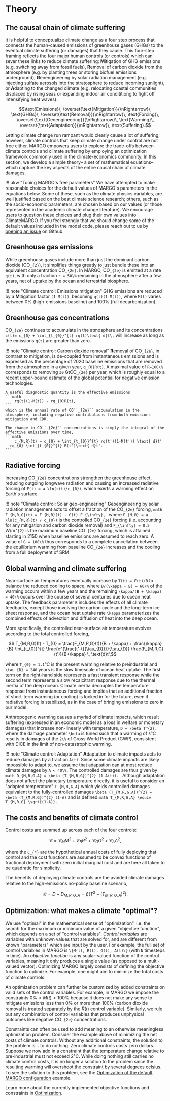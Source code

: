 # Theory

## The causal chain of climate suffering

It is helpful to conceptualize climate change as a four step process that connects the human-caused emissions of greenhouse gases (GHGs) to the eventual climate suffering (or damages) that they cause. This four-step framing reflects the four major human controls (or controls) which can sever these links to reduce climate suffering: **M**itigation of GHG emissions (e.g. switching away from fossil fuels), **R**emoval of carbon dioxide from the atmosphere (e.g. by planting trees or storing biofuel emissions underground), **G**eoengineering by solar radiation management (e.g. injecting sulfate aerosols into the stratosphere to reduce incoming sunlight), or **A**dapting to the changed climate (e.g. relocating coastal communities displaced by rising seas or expanding indoor air condititiong to fight off intensifying heat waves).

```math
\text{Emissions}\,
\overset{\text{Mitigation}}{\nRightarrow}\,
\text{GHGs}\,
\overset{\text{Removal}}{\nRightarrow}\,
\text{Forcing}\,
\overset{\text{Geoengineering}}{\nRightarrow}\,
\text{Warming}\,
\overset{\text{Adaptation}}{\nRightarrow}\,
\text{Suffering}.
```

Letting climate change run rampant would clearly cause a lot of suffering; however, climate controls that keep climate change under control are not free either. MARGO empowers users to explore the trade-offs between climate controls and climate suffering by employing an optimization framework commonly used in the climate-economics community. In this section, we develop a simple theory– a set of mathematical equations– which capture the key aspects of the entire causal chain of climate damages.

!!! ukw "Tuning MARGO's free parameters"
    We have attempted to make reasonable choices for the default values of MARGO's parameters in the equations below. Some of these, such as the climate physics variables, are well justified based on the best climate science research; others, such as the socio-economic parameters, are chosen based on our values (or those represented in the academic climate change literature). We encourage users to question these choices and plug their own values into ClimateMARGO. If you feel strongly that we should change some of the default values included in the model code, please reach out to us by [opening an issue](https://github.com/hdrake/ClimateMARGO.jl/labels/criticism) on Github.

## Greenhouse gas emissions

While greenhouse gases include more than just the dominant carbon dioxide (CO``_{2}``), it simplifies things greatly to just bundle these into an equivalent concentration CO``_{2e}``. In MARGO, CO``_{2e}`` is emitted at a rate ``q(t)``, with only a fraction ``r = 50\%`` remaining in the atmosphere after a few years, net of uptake by the ocean and terrestrial biosphere.

!!! note "Climate control: Emissions mitigation"
    GHG emissions are reduced by a **M**itigation factor ``(1-M(t))``, becoming ``q(t)(1-M(t))``, where ``M(t)`` varies between 0% (high-emissions baseline) and 100% (full decarbonization).

## Greenhouse gas concentrations

CO``_{2e}`` continues to accumulate in the atmosphere and its concentrations ``c(t)= c_{0} + \int_{t_{0}}^{t} rq(t)\text{ d}t\,`` will increase as long as the emissions ``q(t)`` are greater than zero.

!!! note "Climate control: Carbon dioxide removal"
    **R**emoval of CO``_{2e}``, in contrast to mitigation, is de-coupled from instantaneous emissions and is expressed as the percentage of 2020 baseline emissions that are removed from the atmosphere in a given year, ``q_{0}R(t)``. A maximal value of ``R=100\%`` corresponds to removing ``30`` GtCO``_{2e}`` per year, which is roughly equal to a recent upper-bound estimate of the global potential for negative emission technologies.

    A useful diagnostic quantity is the effective emissions
    ```math
        rq(t)(1-M(t)) - rq_{0}R(t),
    ```
    which is the annual rate of CO``_{2e}`` accumulation in the atmosphere, including negative contributions from both emissions mitigation and CDR.

    The change in CO``_{2e}`` concentrations is simply the integral of the effective emissions over time,
    ```math
        c_{M,R}(t) = c_{0} + \int_{t_{0}}^{t} rq(t')(1-M(t')) \text{ d}t' - rq_{0} \int_{t_{0}}^{t} R(t')\text{ d}t'.
    ```

## Radiative forcing

Increasing CO``_{2e}`` concentrations strengthen the greenhouse effect, reducing outgoing longwave radiation and causing an increased radiative forcing of ``F(t) = a \ln(c(t)/c_{0})``, which exerts a warming effect on Earth's surface.

!!! note "Climate control: Solar geo-engineering"
    **G**eoengineering by solar radiation management acts to offset a fraction of the CO``_{2e}`` forcing,
    ```math
        F_{M,R,G}(t) = F_{M,R}(t) - G(t) F_{\infty},
    ```
    where ``F_{M,R} = a \ln(c_{M,R}(t) / c_{0})`` is the controlled CO``_{2e}`` forcing (i.e. accounting for any mitigation and carbon dioxide removal) and ``F_{\infty} = 8.5`` W/m``^{2}`` is the maximum baseline CO``_{2e}`` forcing, which is attained starting in 2150 when baseline emissions are assumed to reach zero. A value of ``G = 100\%`` thus corresponds to a complete cancellation between the equilibrium warming from baseline CO``_{2e}`` increases and the cooling from a full deployment of SRM.

## Global warming and climate suffering

Near-surface air temperatures eventually increase by ``T(t) = F(t)/B`` to balance the reduced cooling to space, where ``B/(\kappa + B) = 60\%`` of the warming occurs within a few years and the remaining ``\kappa/(B + \kappa) = 40\%`` occurs over the course of several centuries due to ocean heat uptake. The feedback parameter ``B`` includes the effects of all climate feedbacks, except those involving the carbon cycle and the long-term ice sheet response, and the ocean heat uptake rate ``\kappa`` parameterizes the combined effects of advection and diffusion of heat into the deep ocean.

More specifically, the controlled near-surface air temperature evolves according to the total controlled forcing,
```math
    T_{M,R,G}(t) - T_{0} = \frac{F_{M,R,G}(t)}{B + \kappa} + \frac{\kappa}{B} \int_{t_{0}}^{t} \frac{e^{\frac{t'-t}{\tau_{D}}}}{\tau_{D}} \frac{F_{M,R,G}(t')}{B+\kappa} \, \text{d}t',
```
where ``T_{0} = 1.1``°C is the present warming relative to preindustrial and ``\tau_{D} = 240`` years is the slow timescale of ocean heat uptake. The first term on the right-hand side represents a fast transient response while the second term represents a slow recalcitrant response due to the thermal inertia of the deep ocean. Climate inertia decouples the temperature response from instantaneous forcing and implies that an additional fraction of short-term warming (or cooling) is locked in for the future, even if radiative forcing is stabilized, as in the case of bringing emissions to zero in our model.

Anthropogenic warming causes a myriad of climate impacts, which result suffering (expressed in an economic model as a loss in welfare or monetary damages) that increase non-linearly with temperature, ``D = \beta T^{2}``, where the damage parameter ``\beta`` is tuned such that a warming of ``3``°C results in damages of the ``2\%`` of Gross World Product (GWP), consistent with DICE in the limit of non-catastrophic warming.

!!! note "Climate control: Adaptation"
    **A**daptation to climate impacts acts to reduce damages by a fraction ``A(t)``. Since some climate impacts are likely impossible to adapt to, we assume that adaptation can at most reduce climate damages by ``A < 40\%``. The controlled damages are thus given by
    ```math
        D_{M,R,G,A} = \beta (T_{M,R,G})^{2} (1-A(t)).
    ```
    Although adaptation does not affect the planetary temperature directly, it is useful to consider an "adapted temperature" ``T_{M,R,G,A}`` which yields controlled damages equivalent to the fully-controlled damages ``\beta (T_{M,R,G,A})^{2} = \beta (T_{M,R,G})^{2} (1-A)`` and is defined
    ```math
        T_{M,R,G,A} \equiv T_{M,R,G} \sqrt{(1-A)}.
    ```

## The costs and benefits of climate control

Control costs are summed up across each of the four controls:
```math
    \mathcal{C} = \mathcal{C}_{M} M^{2} + \mathcal{C}_{R} R^{2} + \mathcal{C}_{G} G^{2} + \mathcal{C}_{A} A^{2},
```
where the ``C_{*}`` are the hypothetical annual costs of fully deploying that control and the cost functions are assumed to be convex functions of fractional deployment with zero initial marginal cost and are here all taken to be quadratic for simplicity.

The benefits of deploying climate controls are the avoided climate damages relative to the high-emissions no-policy baseline scenario,
```math
    \mathcal{B} = D - D_{M,R,G,A} = \beta (T^{2} - (T_{M,R,G,A})^{2}).
```

## Optimization: what makes a climate "optimal"?

We use "optimal" in the mathematical sense of "optimization", i.e. the search for the maximum or minimum value of a given "objective function", which depends on a set of "control variables". *Control variables* are variables with unknown values that are solved for, and are different from known "parameters" which are input by the user. For example, the full set of control variables in MARGO is ``\{M(t), R(t), G(t), A(t)\}`` (with ``N`` timesteps in time). An *objective function* is any scalar-valued function of the control variables, meaning it only produces a single value (as opposed to a multi-valued vector). Optimizing MARGO largely consists of defining the objective function to optimize. For example, one might aim to minimize the total costs of climate controls.

An optimization problem can further be customized by added constraints on valid sets of the control variables. For example, in MARGO we impose the constraints $0\% < M(t) < 100\%$ because it does not make any sense to mitigate emissions less than 0\% or more than 100\% (carbon dioxide removal is treated separately by the $R(t)$ control variable). Similarly, we rule out any combination of control variables that produces unphysical outcomes like negative CO``_{2e}`` concentrations.

Constraints can often be used to add meaning to an otherwise meaningless optimization problem. Consider the example above of minimizing the net costs of climate controls. Without any additional constraints, the solution to the problem is... to do nothing. Zero climate controls costs zero dollars. Suppose we now add in a constraint that the temperature change relative to pre-industrial must not exceed 2°C. While doing nothing still carries no climate control costs, it is no longer a solution to the problem since the resulting warming will overshoot the constraint by several degrees celsius. To see the solution to this problem, see the [Optimization of the default MARGO configuration](@ref) example.

Learn more about the currently implemented objective functions and constraints in [Optimization](@ref).
